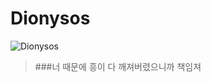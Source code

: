 # Dionysos
![Dionysos](https://pbs.twimg.com/profile_images/759298760925024256/YFXy9rZ5.jpg)
>###너 때문에 흥이 다 깨져버렸으니까 책임져
